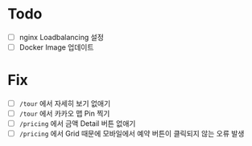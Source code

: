 # Todo

- [ ] nginx Loadbalancing 설정
- [ ] Docker Image 업데이트

# Fix

- [ ] `/tour` 에서 자세히 보기 없애기
- [ ] `/tour` 에서 카카오 맵 Pin 찍기
- [ ] `/pricing` 에서 금액 Detail 버튼 없애기
- [ ] `/pricing` 에서 Grid 때문에 모바일에서 예약 버튼이 클릭되지 않는 오류 발생
